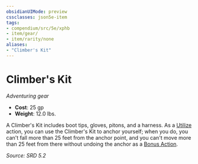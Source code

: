 ```yaml
---
obsidianUIMode: preview
cssclasses: json5e-item
tags:
- compendium/src/5e/xphb
- item/gear/
- item/rarity/none
aliases: 
- "Climber's Kit"
---
```

# Climber's Kit
*Adventuring gear*  

- **Cost**: 25 gp
- **Weight**: 12.0 lbs.

A Climber's Kit includes boot tips, gloves, pitons, and a harness. As a [Utilize](rules/actions.md#Utilize) action, you can use the Climber's Kit to anchor yourself; when you do, you can't fall more than 25 feet from the anchor point, and you can't move more than 25 feet from there without undoing the anchor as a [Bonus Action](rules/variant-rules/bonus-action-xphb.md).

*Source: SRD 5.2*
